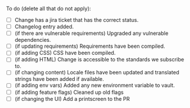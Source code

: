 To do (delete all that do not apply):

 - [ ] Change has a jira ticket that has the correct status.
 - [ ] Changelog entry added.
 - [ ] (if there are vulnerable requirements) Upgraded any vulnerable dependencies.
 - [ ] (if updating requirements) Requirements have been compiled.
 - [ ] (if adding CSS) CSS have been compiled.
 - [ ] (if adding HTML) Change is accessible to the standards we subscribe to.
 - [ ] (if changing content) Locale files have been updated and translated strings have been added if available.
 - [ ] (if adding env vars) Added any new environment variable to vault.
 - [ ] (if adding feature flags) Cleaned up old flags
 - [ ] (if changing the UI) Add a printscreen to the PR
